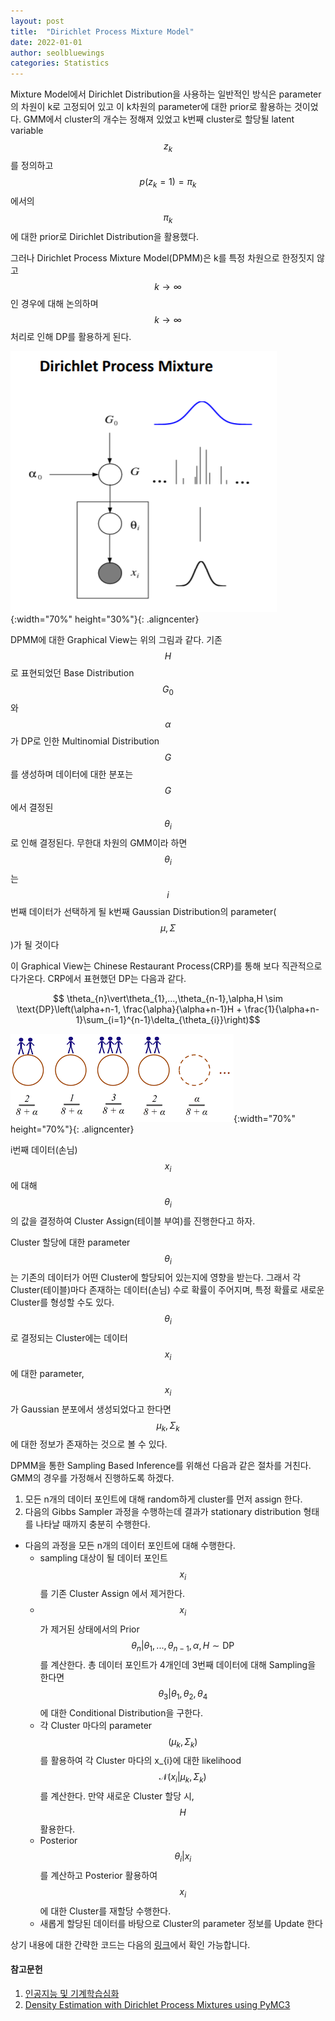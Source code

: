 ```yaml
---
layout: post
title:  "Dirichlet Process Mixture Model"
date: 2022-01-01
author: seolbluewings
categories: Statistics
---
```


Mixture Model에서 Dirichlet Distribution을 사용하는 일반적인 방식은 parameter의 차원이 k로 고정되어 있고 이 k차원의 parameter에 대한 prior로 활용하는 것이었다. GMM에서 cluster의 개수는 정해져 있었고 k번째 cluster로 할당될 latent variable $$z_{k}$$를 정의하고 $$p(z_{k}=1) = \pi_{k}$$ 에서의 $$\pi_{k}$$에 대한 prior로 Dirichlet Distribution을 활용했다.

그러나 Dirichlet Process Mixture Model(DPMM)은 k를 특정 차원으로 한정짓지 않고 $$k \to \infty$$ 인 경우에 대해 논의하며 $$k \to \infty$$ 처리로 인해 DP를 활용하게 된다.

![DPMM](https://github.com/seolbluewings/seolbluewings.github.io/blob/master/assets/DP4.PNG?raw=true){:width="70%" height="30%"}{: .aligncenter}

DPMM에 대한 Graphical View는 위의 그림과 같다. 기존 $$H$$로 표현되었던 Base Distribution $$G_{0}$$ 와 $$\alpha$$가 DP로 인한 Multinomial Distribution $$G$$를 생성하며 데이터에 대한 분포는 $$G$$에서 결정된 $$\theta_{i}$$로 인해 결정된다. 무한대 차원의 GMM이라 하면 $$\theta_{i}$$는 $$i$$번째 데이터가 선택하게 될 k번째 Gaussian Distribution의 parameter($$\mu,\Sigma$$)가 될 것이다

이 Graphical View는 Chinese Restaurant Process(CRP)를 통해 보다 직관적으로 다가온다. CRP에서 표현했던 DP는 다음과 같다.

$$
\theta_{n}\vert\theta_{1},...,\theta_{n-1},\alpha,H \sim \text{DP}\left(\alpha+n-1, \frac{\alpha}{\alpha+n-1}H + \frac{1}{\alpha+n-1}\sum_{i=1}^{n-1}\delta_{\theta_{i}}\right)$$

![DPMM](https://github.com/seolbluewings/seolbluewings.github.io/blob/master/assets/DP3.png?raw=true){:width="70%" height="70%"}{: .aligncenter}

i번째 데이터(손님) $$x_{i}$$에 대해 $$\theta_{i}$$의 값을 결정하여 Cluster Assign(테이블 부여)를 진행한다고 하자.

Cluster 할당에 대한 parameter $$\theta_{i}$$ 는 기존의 데이터가 어떤 Cluster에 할당되어 있는지에 영향을 받는다. 그래서 각 Cluster(테이블)마다 존재하는 데이터(손님) 수로 확률이 주어지며, 특정 확률로 새로운 Cluster를 형성할 수도 있다. $$\theta_{i}$$ 로 결정되는 Cluster에는 데이터 $$x_{i}$$에 대한 parameter, $$x_{i}$$가 Gaussian 분포에서 생성되었다고 한다면 $$\mu_{k},\Sigma_{k}$$ 에 대한 정보가 존재하는 것으로 볼 수 있다.

DPMM을 통한 Sampling Based Inference를 위해선 다음과 같은 절차를 거친다. GMM의 경우를 가정해서 진행하도록 하겠다.

1. 모든 n개의 데이터 포인트에 대해 random하게 cluster를 먼저 assign 한다.
2. 다음의 Gibbs Sampler 과정을 수행하는데 결과가 stationary distribution 형태를 나타날 때까지 충분히 수행한다.
- 다음의 과정을 모든 n개의 데이터 포인트에 대해 수행한다.
	- sampling 대상이 될 데이터 포인트 $$x_{i}$$ 를 기존 Cluster Assign 에서 제거한다.
	- $$x_{i}$$가 제거된 상태에서의 Prior $$ \theta_{n}\vert\theta_{1},...,\theta_{n-1},\alpha,H \sim \text{DP} $$ 를 계산한다. 총 데이터 포인트가 4개인데 3번째 데이터에 대해 Sampling을 한다면 $$\theta_{3}\vert\theta_{1},\theta_{2},\theta_{4}$$ 에 대한 Conditional Distribution을 구한다.
	- 각 Cluster 마다의 parameter $$(\mu_{k},\Sigma_{k})$$를 활용하여 각 Cluster 마다의 x_{i}에 대한 likelihood $$\mathcal{N}(x_{i}\vert \mu_{k},\Sigma_{k}) $$를 계산한다. 만약 새로운 Cluster 할당 시, $$H$$ 활용한다.
	- Posterior $$\theta_{i}\vert x_{i}$$를 계산하고 Posterior 활용하여 $$x_{i}$$에 대한 Cluster를 재할당 수행한다.
	- 새롭게 할당된 데이터를 바탕으로 Cluster의 parameter 정보를 Update 한다


상기 내용에 대한 간략한 코드는 다음의 [링크](https://github.com/seolbluewings/Python/blob/master/Dirichlet%20Process%20Mixture%20Model.ipynb)에서 확인 가능합니다.


#### 참고문헌

1. [인공지능 및 기계학습심화](https://www.edwith.org/aiml-adv/joinLectures/14705)
2. [Density Estimation with Dirichlet Process Mixtures using PyMC3](https://austinrochford.com/posts/2016-02-25-density-estimation-dpm.html)